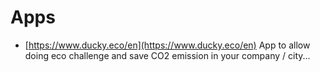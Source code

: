 # Apps

* [https://www.ducky.eco/en](https://www.ducky.eco/en) App to allow doing eco challenge and save CO2 emission in your company / city...



